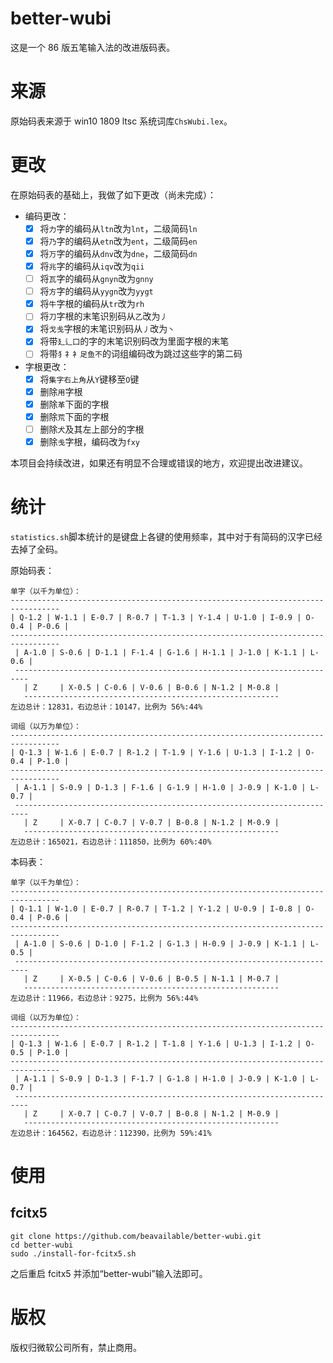 # better-wubi
这是一个 86 版五笔输入法的改进版码表。

# 来源
原始码表来源于 win10 1809 ltsc 系统词库`ChsWubi.lex`。

# 更改
在原始码表的基础上，我做了如下更改（尚未完成）：
- 编码更改：
    - [x] 将`力`字的编码从`ltn`改为`lnt`，二级简码`ln`
    - [x] 将`乃`字的编码从`etn`改为`ent`，二级简码`en`
    - [x] 将`万`字的编码从`dnv`改为`dne`，二级简码`dn`
    - [x] 将`兆`字的编码从`iqv`改为`qii`
    - [ ] 将`瓦`字的编码从`gnyn`改为`gnny`
    - [ ] 将`方`字的编码从`yygn`改为`yygt`
    - [x] 将`牛`字根的编码从`tr`改为`rh`
    - [ ] 将`刀`字根的末笔识别码从`乙`改为`丿`
    - [x] 将`戈戋`字根的末笔识别码从`丿`改为`丶`
    - [x] 将带`廴辶囗`的字的末笔识别码改为里面字根的末笔
    - [ ] 将带`犭礻衤足鱼不`的词组编码改为跳过这些字的第二码
- 字根更改：
    - [x] 将`集字右上角`从`Y`键移至`O`键
    - [x] 删除`用`字根
    - [x] 删除`革`下面的字根
    - [x] 删除`荒`下面的字根
    - [ ] 删除`犬`及其左上部分的字根
    - [x] 删除`戋`字根，编码改为`fxy`

本项目会持续改进，如果还有明显不合理或错误的地方，欢迎提出改进建议。

# 统计
`statistics.sh`脚本统计的是键盘上各键的使用频率，其中对于有简码的汉字已经去掉了全码。

原始码表：
```
单字（以千为单位）：
---------------------------------------------------------------------------------
| Q-1.2 | W-1.1 | E-0.7 | R-0.7 | T-1.3 | Y-1.4 | U-1.0 | I-0.9 | O-0.4 | P-0.6 |
---------------------------------------------------------------------------------
 | A-1.0 | S-0.6 | D-1.1 | F-1.4 | G-1.6 | H-1.1 | J-1.0 | K-1.1 | L-0.6 |
 -------------------------------------------------------------------------
   | Z     | X-0.5 | C-0.6 | V-0.6 | B-0.6 | N-1.2 | M-0.8 |
   ---------------------------------------------------------
左边总计：12831，右边总计：10147，比例为 56%:44%

词组（以万为单位）：
---------------------------------------------------------------------------------
| Q-1.3 | W-1.6 | E-0.7 | R-1.2 | T-1.9 | Y-1.6 | U-1.3 | I-1.2 | O-0.4 | P-1.0 |
---------------------------------------------------------------------------------
 | A-1.1 | S-0.9 | D-1.3 | F-1.6 | G-1.9 | H-1.0 | J-0.9 | K-1.0 | L-0.7 |
 -------------------------------------------------------------------------
   | Z     | X-0.7 | C-0.7 | V-0.7 | B-0.8 | N-1.2 | M-0.9 |
   ---------------------------------------------------------
左边总计：165021，右边总计：111850，比例为 60%:40%
```
本码表：
```
单字（以千为单位）：
---------------------------------------------------------------------------------
| Q-1.1 | W-1.0 | E-0.7 | R-0.7 | T-1.2 | Y-1.2 | U-0.9 | I-0.8 | O-0.4 | P-0.6 |
---------------------------------------------------------------------------------
 | A-1.0 | S-0.6 | D-1.0 | F-1.2 | G-1.3 | H-0.9 | J-0.9 | K-1.1 | L-0.5 |
 -------------------------------------------------------------------------
   | Z     | X-0.5 | C-0.6 | V-0.6 | B-0.5 | N-1.1 | M-0.7 |
   ---------------------------------------------------------
左边总计：11966，右边总计：9275，比例为 56%:44%

词组（以万为单位）：
---------------------------------------------------------------------------------
| Q-1.3 | W-1.6 | E-0.7 | R-1.2 | T-1.8 | Y-1.6 | U-1.3 | I-1.2 | O-0.5 | P-1.0 |
---------------------------------------------------------------------------------
 | A-1.1 | S-0.9 | D-1.3 | F-1.7 | G-1.8 | H-1.0 | J-0.9 | K-1.0 | L-0.7 |
 -------------------------------------------------------------------------
   | Z     | X-0.7 | C-0.7 | V-0.7 | B-0.8 | N-1.2 | M-0.9 |
   ---------------------------------------------------------
左边总计：164562，右边总计：112390，比例为 59%:41%
```

# 使用
## fcitx5
```shell
git clone https://github.com/beavailable/better-wubi.git
cd better-wubi
sudo ./install-for-fcitx5.sh
```
之后重启 fcitx5 并添加“better-wubi”输入法即可。

# 版权
版权归微软公司所有，禁止商用。
